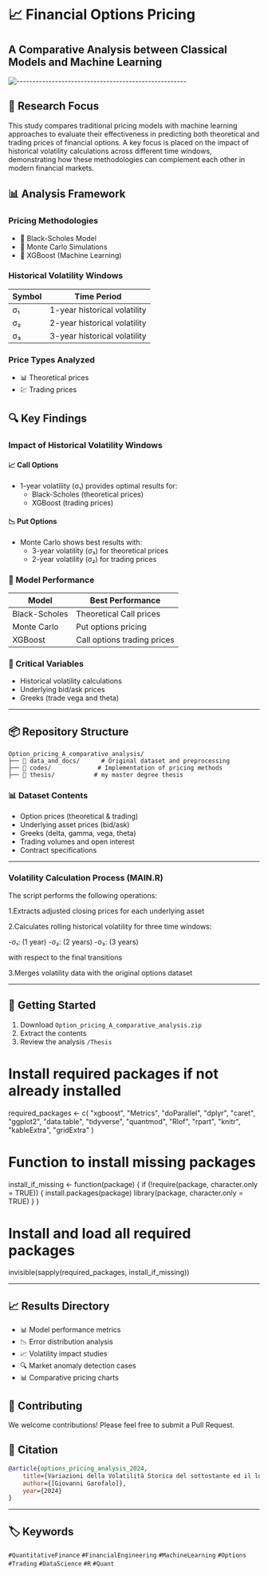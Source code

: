 # 📈 Financial Options Pricing
## A Comparative Analysis between Classical Models and Machine Learning

![-----------------------------------------------------](https://raw.githubusercontent.com/andreasbm/readme/master/assets/lines/rainbow.png)

## 🎯 Research Focus

This study compares traditional pricing models with machine learning approaches to evaluate their effectiveness in predicting both theoretical and trading prices of financial options. A key focus is placed on the impact of historical volatility calculations across different time windows, demonstrating how these methodologies can complement each other in modern financial markets.

## 📊 Analysis Framework

### Pricing Methodologies
- 🔹 Black-Scholes Model
- 🔹 Monte Carlo Simulations
- 🔹 XGBoost (Machine Learning)

### Historical Volatility Windows
| Symbol | Time Period |
|--------|-------------|
| σ₁ | 1-year historical volatility |
| σ₂ | 2-year historical volatility |
| σ₃ | 3-year historical volatility |

### Price Types Analyzed
- 📊 Theoretical prices
- 💹 Trading prices


## 🔍 Key Findings

### Impact of Historical Volatility Windows

#### 📈 Call Options
- 1-year volatility (σ₁) provides optimal results for:
  - Black-Scholes (theoretical prices)
  - XGBoost (trading prices)

#### 📉 Put Options
- Monte Carlo shows best results with:
  - 3-year volatility (σ₃) for theoretical prices
  - 2-year volatility (σ₂) for trading prices

### 🎯 Model Performance
| Model | Best Performance |
|-------|-----------------|
| Black-Scholes | Theoretical Call prices |
| Monte Carlo | Put options pricing |
| XGBoost | Call options trading prices |

### 🔑 Critical Variables
- Historical volatility calculations
- Underlying bid/ask prices
- Greeks (trade vega and theta)

---

## 📦 Repository Structure

```
Option_pricing_A_comparative_analysis/
├── 📂 data_and_docs/      # Original dataset and preprocessing
├── 📂 codes/             # Implementation of pricing methods
├── 📂 thesis/           # my master degree thesis 
```

### 📊 Dataset Contents
- Option prices (theoretical & trading)
- Underlying asset prices (bid/ask)
- Greeks (delta, gamma, vega, theta)
- Trading volumes and open interest
- Contract specifications
---
### Volatility Calculation Process (MAIN.R)


The script performs the following operations:

1.Extracts adjusted closing prices for each underlying asset


2.Calculates rolling historical volatility for three time windows:

-σ₁: (1 year)
-σ₂: (2 years)
-σ₃: (3 years)

with respect to the final transitions


3.Merges volatility data with the original options dataset

---

## 🚀 Getting Started

1. Download `Option_pricing_A_comparative_analysis.zip`
2. Extract the contents
4. Review the analysis `/Thesis`

# Install required packages if not already installed
required_packages <- c(
  "xgboost",
  "Metrics",
  "doParallel",
  "dplyr",
  "caret",
  "ggplot2",
  "data.table",
  "tidyverse",
  "quantmod",
  "Rlof",
  "rpart",
  "knitr",
  "kableExtra",
  "gridExtra"
)

# Function to install missing packages
install_if_missing <- function(package) {
  if (!require(package, character.only = TRUE)) {
    install.packages(package)
    library(package, character.only = TRUE)
  }
}

# Install and load all required packages
invisible(sapply(required_packages, install_if_missing))

---
## 📈 Results Directory

- 📊 Model performance metrics
- 📉 Error distribution analysis
- 📈 Volatility impact studies
- 🔍 Market anomaly detection cases
- 📊 Comparative pricing charts

## 🤝 Contributing

We welcome contributions! Please feel free to submit a Pull Request.

## 📝 Citation

```bibtex
@article{options_pricing_analysis_2024,
    title={Variazioni della Volatilità Storica del sottostante ed il loro impatto sui modelli parametrici e non parametrici per il pricing delle opzioni: Un'Analisi Comparativa},
    author={[Giovanni Garofalo]},
    year={2024}
}
```

---
## 🏷️ Keywords

`#QuantitativeFinance` `#FinancialEngineering` `#MachineLearning` `#Options` `#Trading` `#DataScience` `#R` `#Quant`

